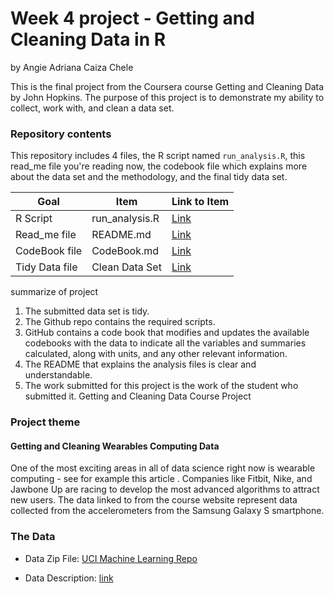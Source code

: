 # Week 4 project -  Getting and Cleaning Data in R
by Angie Adriana Caiza Chele

This is the final project from the Coursera course Getting and Cleaning Data by John Hopkins. 
The purpose of this project is to demonstrate my ability to collect, work with, and clean a data set.

### Repository contents
This repository includes 4 files, the R script named `run_analysis.R`, this read_me file you're reading now, the codebook file which explains more about the data set and the methodology, and the final tidy data set.

Goal | Item | Link to Item
--- | --- | ---
R Script |  run_analysis.R |  [Link](https://github.com/Angieadrianacaiza/projectgettingandcleningdata/blob/main/run_analysis%20.R)
Read_me file | README.md | [Link](https://github.com/Angieadrianacaiza/projectgettingandcleningdata/blob/main/README.md)
CodeBook file | CodeBook.md | [Link](https://github.com/Angieadrianacaiza/projectgettingandcleningdata/blob/main/codebook)
Tidy Data file |  Clean Data Set |  [Link](https://github.com/Angieadrianacaiza/projectgettingandcleningdata/blob/main/tidyData.txt)

summarize of project
1. The submitted data set is tidy.
2. The Github repo contains the required scripts.
3. GitHub contains a code book that modifies and updates the available codebooks with the data to indicate all the variables and summaries calculated, along with units, and any other relevant information.
5. The README that explains the analysis files is clear and understandable.
6. The work submitted for this project is the work of the student who submitted it.
Getting and Cleaning Data Course Project

### Project theme
#### Getting and Cleaning Wearables Computing Data
One of the most exciting areas in all of data science right now is wearable computing - see for example this article . Companies like Fitbit, Nike, and Jawbone Up are racing to develop the most advanced algorithms to attract new users. The data linked to from the course website represent data collected from the accelerometers from the Samsung Galaxy S smartphone. 

### The Data
* Data Zip File: [UCI Machine Learning Repo](https://d396qusza40orc.cloudfront.net/getdata%2Fprojectfiles%2FUCI%20HAR%20Dataset.zip)

* Data Description: [link](http://archive.ics.uci.edu/ml/datasets/Human+Activity+Recognition+Using+Smartphones)



